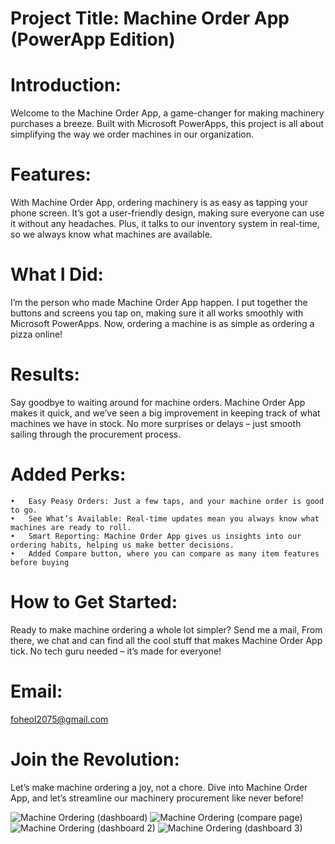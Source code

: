 # Project Title: Machine Order App (PowerApp Edition)

# Introduction:
Welcome to the Machine Order App, a game-changer for making machinery purchases a breeze. Built with Microsoft PowerApps, this project is all about simplifying the way we order machines in our organization.

# Features:
With Machine Order App, ordering machinery is as easy as tapping your phone screen. It’s got a user-friendly design, making sure everyone can use it without any headaches. Plus, it talks to our inventory system in real-time, so we always know what machines are available.

# What I Did:
I’m the person who made Machine Order App happen. I put together the buttons and screens you tap on, making sure it all works smoothly with Microsoft PowerApps. Now, ordering a machine is as simple as ordering a pizza online!

# Results:
Say goodbye to waiting around for machine orders. Machine Order App makes it quick, and we’ve seen a big improvement in keeping track of what machines we have in stock. No more surprises or delays – just smooth sailing through the procurement process.

# Added Perks:

	•	Easy Peasy Orders: Just a few taps, and your machine order is good to go.
	•	See What’s Available: Real-time updates mean you always know what machines are ready to roll.
	•	Smart Reporting: Machine Order App gives us insights into our ordering habits, helping us make better decisions.
 	•	Added Compare button, where you can compare as many item features before buying

# How to Get Started:
Ready to make machine ordering a whole lot simpler? Send me a mail, From there, we chat and can  find all the cool stuff that makes Machine Order App tick. No tech guru needed – it’s made for everyone!

# Email:
foheol2075@gmail.com

# Join the Revolution:
Let’s make machine ordering a joy, not a chore. Dive into Machine Order App, and let’s streamline our machinery procurement like never before!

![Machine Ordering (dashboard)](https://github.com/Excelola/Microsoft-PowerApps-Machine-Ordering-App/assets/100338477/862ece83-d5be-4347-a9a1-5805ce97ef64)
![Machine Ordering (compare page)](https://github.com/Excelola/Microsoft-PowerApps-Machine-Ordering-App/assets/100338477/999f1fc5-c0ba-44e9-b9a2-9e8c976cf3cc)
![Machine Ordering (dashboard 2)](https://github.com/Excelola/Microsoft-PowerApps-Machine-Ordering-App/assets/100338477/f2549ac4-a097-412c-8994-2ffc44c32646)
![Machine Ordering (dashboard 3)](https://github.com/Excelola/Microsoft-PowerApps-Machine-Ordering-App/assets/100338477/cbd80aa3-082d-4470-9ef7-44c5123a60c1)

